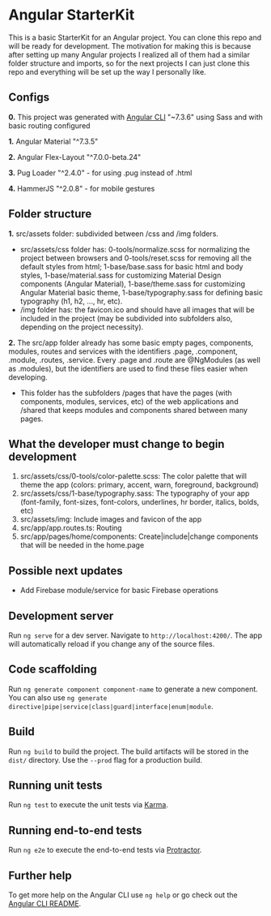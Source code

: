 # Angular StarterKit

This is a basic StarterKit for an Angular project. You can clone this repo and will be ready for development. The motivation for making this is because after setting up many Angular projects I realized all of them had a similar folder structure and imports, so for the next projects I can just clone this repo and everything will be set up the way I personally like.

## Configs
**0.** This project was generated with [Angular CLI](https://github.com/angular/angular-cli) "~7.3.6" using Sass and with basic routing configured

**1.** Angular Material "^7.3.5"

**2.** Angular Flex-Layout "^7.0.0-beta.24"

**3.** Pug Loader "^2.4.0" - for using .pug instead of .html

**4.** HammerJS "^2.0.8" - for mobile gestures

## Folder structure
**1.** src/assets folder: subdivided between /css and /img folders.
- src/assets/css folder has: 0-tools/normalize.scss for normalizing the project between browsers and 0-tools/reset.scss for removing all the default styles from html; 1-base/base.sass for basic html and body styles, 1-base/material.sass for customizing Material Design components (Angular Material), 1-base/theme.sass for customizing Angular Material basic theme, 1-base/typography.sass for defining basic typography (h1, h2, ..., hr, etc).
- /img folder has: the favicon.ico and should have all images that will be included in the project (may be subdivided into subfolders also, depending on the project necessity).

**2.** The src/app folder already has some basic empty pages, components, modules, routes and services with the identifiers .page, .component, .module, .routes, .service. Every .page and .route are @NgModules (as well as .modules), but the identifiers are used to find these files easier when developing.
- This folder has the subfolders /pages that have the pages (with components, modules, services, etc) of the web applications and /shared that keeps modules and components shared between many pages.

## What the developer must change to begin development
1. src/assets/css/0-tools/color-palette.scss: The color palette that will theme the app (colors: primary, accent, warn, foreground, background)
2. src/assets/css/1-base/typography.sass: The typography of your app (font-family, font-sizes, font-colors, underlines, hr border, italics, bolds, etc)
3. src/assets/img: Include images and favicon of the app
4. src/app/app.routes.ts: Routing
5. src/app/pages/home/components: Create|include|change components that will be needed in the home.page

## Possible next updates
- Add Firebase module/service for basic Firebase operations

## Development server
Run `ng serve` for a dev server. Navigate to `http://localhost:4200/`. The app will automatically reload if you change any of the source files.

## Code scaffolding
Run `ng generate component component-name` to generate a new component. You can also use `ng generate directive|pipe|service|class|guard|interface|enum|module`.

## Build
Run `ng build` to build the project. The build artifacts will be stored in the `dist/` directory. Use the `--prod` flag for a production build.

## Running unit tests
Run `ng test` to execute the unit tests via [Karma](https://karma-runner.github.io).

## Running end-to-end tests
Run `ng e2e` to execute the end-to-end tests via [Protractor](http://www.protractortest.org/).

## Further help
To get more help on the Angular CLI use `ng help` or go check out the [Angular CLI README](https://github.com/angular/angular-cli/blob/master/README.md).
